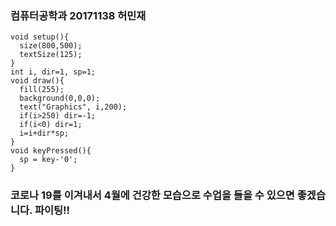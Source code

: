 ### 컴퓨터공학과 20171138 허민재
```
void setup(){
  size(800,500);
  textSize(125);
}
int i, dir=1, sp=1;
void draw(){
  fill(255);
  background(0,0,0);
  text("Graphics", i,200);
  if(i>250) dir=-1;
  if(i<0) dir=1;
  i=i+dir*sp;
}
void keyPressed(){
  sp = key-'0';
}
```
### 코로나 19를 이겨내서 4월에 건강한 모습으로 수업을 들을 수 있으면 좋겠습니다. 파이팅!!
